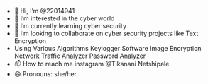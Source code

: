 - 👋 Hi, I’m @22014941
- 👀 I’m interested in the cyber world
- 🌱 I’m currently learning cyber security
- 💞️ I’m looking to collaborate on cyber security projects like Text Encryption
- Using Various Algorithms
 Keylogger Software
Image Encryption
Network Traffic Analyzer
Password Analyzer 
- 📫 How to reach me instagram @Tikanani Netshipale
- 😄 Pronouns: she/her

<!---
22014941/22014941 is a ✨ special ✨ repository because its `README.md` (this file) appears on your GitHub profile.
You can click the Preview link to take a look at your changes.
--->
